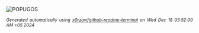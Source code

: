 <div align="justify">
<picture>
    <source media="(prefers-color-scheme: dark)" srcset="https://i.ibb.co/PmF2GSD/output-gif.gif">
    <source media="(prefers-color-scheme: light)" srcset="https://i.ibb.co/PmF2GSD/output-gif.gif">
    <img alt="POPUGOS" src="https://i.ibb.co/PmF2GSD/output-gif.gif">
</picture>

<sub><i>Generated automatically using [x0rzavi/github-readme-terminal](https://github.com/x0rzavi/github-readme-terminal) on Wed Dec 18 05:52:00 AM +05 2024</i></sub>
</div>